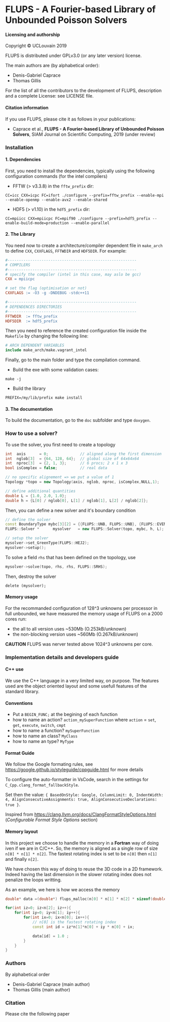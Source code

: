 # FLUPS - A Fourier-based Library of Unbounded Poisson Solvers

#### Licensing and authorship
Copyright © UCLouvain 2019

FLUPS is distributed under GPLv3.0 (or any later version) license.

The main authors are (by alphabetical order):
- Denis-Gabriel Caprace
- Thomas Gillis

For the list of all the contributors to the development of FLUPS, description and a complete License: see LICENSE file.

#### Citation information
If you use FLUPS, please cite it as follows in your publications:
- Caprace et al., **FLUPS - A Fourier-based Library of Unbounded Poisson Solvers**, SIAM Journal on Scientific Computing, 2019 (under review)


### Installation
#### 1. Dependencies
First, you need to install the dependencies, typically using the following configuration commands (for the intel compilers)
- FFTW (> v3.3.8) in the `fftw_prefix` dir:
```shell
CC=icc CXX=icpc FC=ifort ./configure --prefix=fftw_prefix --enable-mpi --enable-openmp --enable-avx2 --enable-shared
```
- HDF5 (> v1.10) in the `hdf5_prefix` dir:
```shell
CC=mpiicc CXX=mpiicpc FC=mpif90 ./configure --prefix=hdf5_prefix --enable-build-mode=production --enable-parallel
```

#### 2. The Library
You need now to create a architecture/compiler dependent file in `make_arch` to define `CXX`, `CXXFLAGS`, `FFTWDIR` and `HDF5DIR`.
For example:
```makefile
#---------------------------------------------------------
# COMPILERS
#---------------------------------------------------------
# specify the compiler (intel in this case, may aslo be gcc)
CXX = mpiicpc

# set the flag (optimisation or not)
CXXFLAGS := -O3 -g -DNDEBUG -stdc++11

#---------------------------------------------------------
# DEPENDENCES DIRECTORIES
#---------------------------------------------------------
FFTWDIR  := fftw_prefix
HDF5DIR  := hdf5_prefix
```
Then you need to reference the created configuration file inside the `Makefile` by changing the following line:
```makefile
# ARCH DEPENDENT VARIABLES
include make_arch/make.vagrant_intel
```

Finally, go to the main folder and type the compilation command.
- Build the exe with some validation cases:
```shell
make -j
```
- Build the library
```shell
PREFIX=/my/lib/prefix make install
```

#### 3. The documentation
To build the documentation, go to the `doc` subfolder and type `doxygen`.


### How to use a solver?

To use the solver, you first need to create a topology
```cpp
int  axis      = 0;              // aligned along the first dimension
int  nglob[3]  = {64, 128, 64};  // global size of 64x64x64
int  nproc[3]  = {2, 1, 3};      // 6 procs; 2 x 1 x 3
bool isComplex = false;          // real data

// no specific alignement => we put a value of 1
Topology *topo = new Topology(axis, nglob, nproc, isComplex,NULL,1);

// define additional quantities
double L = {1.0, 2.0, 1.0};
double h = {L[0] / nglob[0], L[1] / nglob[1], L[2] / nglob[2]};
```

Then, you can define a new solver and it's boundary condition
```cpp
// define the solver
const BoundaryType mybc[3][2] = {{FLUPS::UNB, FLUPS::UNB}, {FLUPS::EVEN, FLUPS::ODD}, {FLUPS::UNB, FLUPS::EVEN}};  // BC in X,Y,Z
FLUPS::Solver *      mysolver   = new FLUPS::Solver(topo, mybc, h, L);

// setup the solver
mysolver->set_GreenType(FLUPS::HEJ2);
mysolver->setup();
```

To solve a field `rhs` that has been defined on the topology, use
```cpp
mysolver->solve(topo, rhs, rhs, FLUPS::SRHS);
```

Then, destroy the solver
```
delete (mysolver);
```

#### Memory usage

For the recommanded configuration of 128^3 unknowns per processor in full unbounded, we have measured the memory usage of FLUPS on a 2000 cores run:
- the all to all version uses ~530Mb (O.253kB/unknown)
- the non-blocking version uses ~560Mb (O.267kB/unknown)

<!--
(1500/(560/128^3))^(1/3)
For 1.5Go, max 168
14*12
21*8 
7*24-->

**CAUTION**
FLUPS was nerver tested above 1024^3 unknowns per core.

### Implementation details and developers guide
#### C++ use
We use the C++ language in a very limited way, on purpose.
The features used are the object oriented layout and some usefull features of the standard library.

#### Conventions

- Put a ```BEGIN_FUNC;``` at the begining of each function
- how to name an action? ```action_mySuperFunction``` where ```action``` = ```set```, ```get```, ```execute```, ```switch```, ```cmpt```
- how to name a function? ```mySuperFunction```
- how to name an class? ```MyClass```
- how to name an type? ```MyType```

#### Format Guide
We follow the Google formating rules, see https://google.github.io/styleguide/cppguide.html for more details

To configure the auto-formatter in VsCode, search in the settings for `C_Cpp.clang_format_fallbackStyle`.

Set then the value:
```{ BasedOnStyle: Google, ColumnLimit: 0, IndentWidth: 4, AlignConsecutiveAssignments: true, AlignConsecutiveDeclarations: true }```.

Inspired from https://clang.llvm.org/docs/ClangFormatStyleOptions.html (*Configurable Format Style Options* section)

#### Memory layout
In this project we choose to handle the memory in a **Fortran** way of doing iven if we are in C/C++.
So, the memory is aligned as a single row of size `n[0] * n[1] * n[2]`.
The fastest rotating index is set to be `n[0]` then `n[1]` and finally `n[2]`.

We have chosen this way of doing to reuse the 3D code in a 2D framework.
Indeed having the last dimension in the slower rotating index does not penalize the loops writting.

As an example, we here is how we access the memory

```cpp
double* data =(double*) flups_malloc(n[0] * n[1] * n[2] * sizeof(double));

for(int iz=0; iz<n[2]; iz++){
    for(int iy=0; iy<n[1]; iy++){
        for(int ix=0; ix<n[0]; ix++){
            // n[0] is the fastest rotating index
            const int id = iz*n[1]*n[0] + iy * n[0] + ix;

            data[id] = 1.0 ;
        }
    }
}
```

### Authors
By alphabetical order
- Denis-Gabriel Caprace (main author)
- Thomas Gillis (main author)


### Citation
Please cite the following paper
